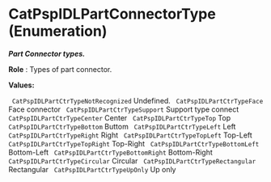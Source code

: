 # CatPspIDLPartConnectorType (Enumeration)

**_Part Connector types._**

**Role** : Types of part connector.

**Values:**

` CatPspIDLPartCtrTypeNotRecognized`      Undefined.
` CatPspIDLPartCtrTypeFace`      Face connector
` CatPspIDLPartCtrTypeSupport`      Support type connect
` CatPspIDLPartCtrTypeCenter`      Center
` CatPspIDLPartCtrTypeTop`      Top
` CatPspIDLPartCtrTypeBottom`      Buttom
` CatPspIDLPartCtrTypeLeft`      Left
` CatPspIDLPartCtrTypeRight`      Right
` CatPspIDLPartCtrTypeTopLeft`      Top-Left
` CatPspIDLPartCtrTypeTopRight`      Top-Right
` CatPspIDLPartCtrTypeBottomLeft`      Bottom-Left
` CatPspIDLPartCtrTypeBottomRight`      Bottom-Right
` CatPspIDLPartCtrTypeCircular`      Circular
` CatPspIDLPartCtrTypeRectangular`      Rectangular
` CatPspIDLPartCtrTypeUpOnly`      Up only